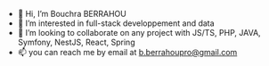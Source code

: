 - 👋 Hi, I’m Bouchra BERRAHOU
- 👀 I’m interested in full-stack developpement and data
- 💞️ I’m looking to collaborate on any project with JS/TS, PHP, JAVA, Symfony, NestJS, React, Spring
- 📫 you can reach me by email at b.berrahoupro@gmail.com

<!---
Ousha23/Ousha23 is a ✨ special ✨ repository because its `README.md` (this file) appears on your GitHub profile.
You can click the Preview link to take a look at your changes.
--->
